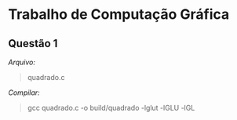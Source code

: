 # Trabalho de Computação Gráfica

## Questão 1

*Arquivo:*
> quadrado.c

*Compilar:*
> gcc quadrado.c -o build/quadrado -lglut -lGLU -lGL